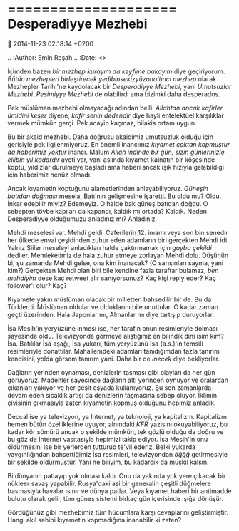 ====================
Desperadiyye Mezhebi
====================

:date: 2014-11-23 02:18:14 +0200

.. :Author: Emin Reşah
.. :Date:   <>

İçimden bazen *bir mezhep kurayım da keyfime bakayım* diye geçiriyorum.
*Bütün mezhepleri birleştirecek yedibinsekizyüzonaltıncı mezhep* olarak
Mezhepler Tarihi'ne kaydolacak bir *Desperadiyye Mezhebi*, yani
*Umutsuzlar Mezhebi.* *Pesimiyye Mezhebi* de olabilirdi ama bizimki daha
desperados.

Pek müslüman mezbebi olmayacağı adından belli. *Allahtan ancak kafirler
ümidini keser* diyene, *kafir senin dedendir* diye hayli entelektüel
karşılıklar vermek mümkün gerçi. Pek acayip kaçmaz, bilakis ortam uygun.

Bu bir akaid mezhebi. Daha doğrusu akaidimiz umutsuzluk olduğu için
gerisiyle pek ilgilenmiyoruz. En önemli inancımız *kıyamet çoktan
kopmuştur da haberimiz yoktur* inancı. Malum *Allah indinde bir gün,
sizin günlerinizle ellibin yıl kadardır* ayeti var, yani aslında kıyamet
kainatın bir köşesinde koptu, yıldızlar dürülmeye başladı ama haberi
ancak ışık hızıyla gelebildiği için haberimiz henüz olmadı.

Ancak kıyametin koptuğunu alametlerinden anlayabiliyoruz. *Güneşin
batıdan doğması* mesela, Batı'nın gelişmesine işaretti. Bu oldu mu?
Oldu. İnkar edebilir miyiz? Edemeyiz. O halde bak güneş batıdan doğdu. O
sebepten tövbe kapıları da kapandı, kaldık mı ortada? Kaldık. Neden
Desperadiyye olduğumuzu anladınız mı? Anladınız.

Mehdi meselesi var. Mehdi geldi. Caferilerin 12. imamı veya son bin
senedir her ülkede envai çeşidinden zuhur eden adamların biri gerçekten
Mehdi idi. Yalnız Şiiler meseleyi anladıkları halde çaktırmamak için
*gayba çekildi* dediler. Memleketimiz de hala zuhur etmeye zorlayan
Mehdi dolu. Düşünün bi, şu zamanda Mehdi gelse, ona kim inanacak? (O
sarışınları sayma, yani kim?) Gerçekten Mehdi olan biri bile kendine
fazla taraftar bulamaz, *ben mehdiyim* dese kaç retweet alır
sanıyorsunuz? Kaç kişi reply eder? Kaç follower'ı olur? Kaç?

Kıyamete yakın müslüman olacak bir milletten bahsedilir bir de. Bu da
Türklerdi. Müslüman oldular ve olduklarını bile unuttular. O kadar zaman
geçti üzerinden. Hala Japonlar mı, Almanlar mı diye tartışıp duruyorlar.

İsa Mesih'in yeryüzüne inmesi ise, her tarafın onun resimleriyle dolması
sayesinde oldu. Televizyonda görmeye alıştığınız en bilindik dini isim
kim? İsa. Batılılar İsa aşağı, İsa yukarı, tüm yeryüzünü İsa (a.s.)'ın
temsili resimleriyle donattılar. Mahallemdeki adamları tanıdığımdan
fazla tanırım kendisini, yolda görsem tanırım yani. Daha bir de *inecek*
diye bekliyorlar.

Dağların yerinden oynaması, denizlerin taşması gibi olayları da her gün
görüyoruz. Madenler sayesinde dağların altı yerinden oynuyor ve
oralardan çıkanları yakıyor ve her çeşit eşyada kullanıyoruz. Şu son
zamanlarda devam eden sıcaklık artışı da denizlerin taşmasına sebep
oluyor. İklimin çivisinin çıkmasıyla zaten kıyametin kopmuş olduğunu
hepimiz anladık.

Deccal ise ya televizyon, ya Internet, ya teknoloji, ya kapitalizm.
Kapitalizm hemen bütün özelliklerine uyuyor, alnındaki *KFR* yazısını
okuyabiliyoruz, bu kadar kör sömürü ancak o şekilde mümkün, tek gözlü
olduğu da doğru ve bu göz de Internet vasıtasıyla hepimizi takip ediyor.
İsa Mesih'in onu öldürmesini ise bir yerlerden tutturup te'vil ederiz.
Belki yukarda yaygınlığından bahsettiğimiz İsa resimleri, televizyondan
*öğğğ* getirmesiyle bir şekilde öldürmüştür. Yani ne biliyim, bu
kadarcık da müşkil kalsın.

Bi dünyanın patlayıp yok olması kaldı. Onu da yakında yok yere çıkacak
bir nükleer savaş yapabilir. Rusya'daki asi bir generalin çeşitli
düğmelere basmasıyla havalar ısınır ve dünya patlar. Veya kıyamet haberi
bir antimadde bulutu olarak gelir, tüm güneş sistemi birkaç gün
içerisinde ışığa dönüşür.

Gördüğünüz gibi mezhebimiz tüm hücumlara karşı cevaplarını
geliştirmiştir. Hangi akıl sahibi kıyametin kopmadığına inanabilir ki
zaten?
